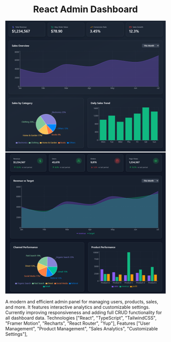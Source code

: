 <h1 align="center">React Admin Dashboard</h1>

![Demo App](/public/screenshot-for-readme-1.png)
![Demo App](/public/screenshot-for-readme-2.png)

A modern and efficient admin panel for managing users, products, sales, and more. It features interactive analytics and customizable settings. Currently improving responsiveness and adding full CRUD functionality for all dashboard data.
    Technologies ["React", "TypeScript", "TailwindCSS", "Framer Motion", "Recharts", "React Router", "Yup"],
    Features ["User Management", "Product Management", "Sales Analytics", "Customizable Settings"],